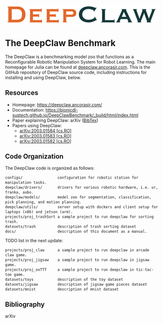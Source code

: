 ![DeepClaw-Logo](asset/fig-DeepClaw.png)

# The DeepClaw Benchmark

The DeepClaw is a benchmarking model zoo that functions as a Reconfigurable Robotic Manipulation System for Robot Learning. The main homepage for Julia can be found at [deepclaw.ancorasir.com](https://deepclaw.ancorasir.com/). This is the GitHub repository of DeepClaw source code, including instructions for installing and using DeepClaw, below.

## Resources

- Homepage: https://deepclaw.ancorasir.com/
- Documentation: https://bionicdl-sustech.github.io/DeepClawBenchmark/_build/html/index.html
- Paper explaining DeepClaw: arXiv ([BibTex](#bibliography))
- Papers using DeepClaw: 
  - [arXiv:2003.01584 [cs.RO]](https://arxiv.org/abs/2003.01584)
  - [arXiv:2003.01583 [cs.RO]](https://arxiv.org/abs/2003.01583)
  - [arXiv:2003.01582 [cs.RO]](https://arxiv.org/abs/2003.01582)

## Code Organization

The DeepClaw code is organized as follows:

    configs/                configuration for robotic station for manipulation tasks.
    deepclaw/drivers/       drivers for various robotic hardware, i.e. ur, franka, aubo.
    deepclaw/models/        model zoo for segmentation, classification, pick planning, and motion planning.
    deepclaw/utils/         server setup with dockers and client setup for laptops (x86) and jetson (arm).
    projects/proj_trashSort a sample project to run deepclaw for sorting trash.
    datasets/trash          description of trash sorting dataset
    docs/                   description of this document as a manual.

TODO list in the next update:

    projects/proj_claw      a sample project to run deepclaw in arcade claw game.
    projects/proj_jigsaw    a sample project to run deepclaw in jigsaw game.
    projects/proj_oxTTT     a sample project to run deepclaw in tic-tac-toe game.
    datasets/toys           description of the toy dataset
    datasets/jigsaw         description of jigsaw game pieces dataset
    datasets/mnist          description of mnist dataset

## Bibliography

arXiv